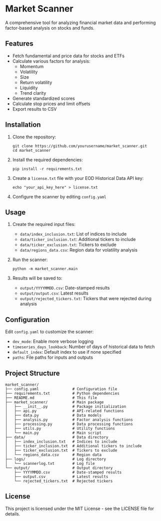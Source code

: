 # Market Scanner

A comprehensive tool for analyzing financial market data and performing factor-based analysis on stocks and funds.

## Features

- Fetch fundamental and price data for stocks and ETFs
- Calculate various factors for analysis:
  - Momentum
  - Volatility
  - Size
  - Return volatility
  - Liquidity
  - Trend clarity
- Generate standardized scores
- Calculate stop prices and limit offsets
- Export results to CSV

## Installation

1. Clone the repository:
   ```
   git clone https://github.com/yourusername/market_scanner.git
   cd market_scanner
   ```

2. Install the required dependencies:
   ```
   pip install -r requirements.txt
   ```

3. Create a `license.txt` file with your EOD Historical Data API key:
   ```
   echo "your_api_key_here" > license.txt
   ```

4. Configure the scanner by editing `config.yaml`

## Usage

1. Create the required input files:
   - `data/index_inclusion.txt`: List of indices to include
   - `data/ticker_inclusion.txt`: Additional tickers to include
   - `data/ticker_exclusion.txt`: Tickers to exclude
   - `data/regions_data.csv`: Region data for volatility analysis

2. Run the scanner:
   ```
   python -m market_scanner.main
   ```

3. Results will be saved to:
   - `output/YYYYMMDD.csv`: Date-stamped results
   - `output/output.csv`: Latest results
   - `output/rejected_tickers.txt`: Tickers that were rejected during analysis

## Configuration

Edit `config.yaml` to customize the scanner:

- `dev_mode`: Enable more verbose logging
- `timeseries_days_lookback`: Number of days of historical data to fetch
- `default_index`: Default index to use if none specified
- `paths`: File paths for inputs and outputs

## Project Structure

```
market_scanner/
├── config.yaml               # Configuration file
├── requirements.txt          # Python dependencies
├── README.md                 # This file
├── market_scanner/           # Main package
│   ├── __init__.py           # Package initialization
│   ├── api.py                # API-related functions
│   ├── data.py               # Data models
│   ├── analysis.py           # Factor analysis functions
│   ├── processing.py         # Data processing functions
│   ├── utils.py              # Utility functions
│   └── main.py               # Main script
├── data/                     # Data directory
│   ├── index_inclusion.txt   # Indices to include
│   ├── ticker_inclusion.txt  # Additional tickers to include
│   ├── ticker_exclusion.txt  # Tickers to exclude
│   └── regions_data.csv      # Region data
├── logs/                     # Log directory
│   └── scannerlog.txt        # Log file
└── output/                   # Output directory
    ├── YYYYMMDD.csv          # Date-stamped results
    ├── output.csv            # Latest results
    └── rejected_tickers.txt  # Rejected tickers
```

## License

This project is licensed under the MIT License - see the LICENSE file for details.